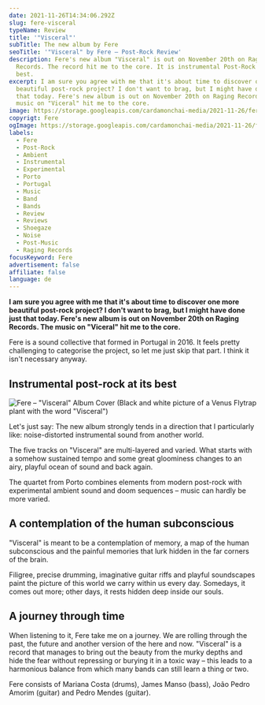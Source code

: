 ```yaml
---
date: 2021-11-26T14:34:06.292Z
slug: fere-visceral
typeName: Review
title: '"Visceral"'
subTitle: The new album by Fere
seoTitle: '"Visceral" by Fere – Post-Rock Review'
description: Fere's new album "Visceral" is out on November 20th on Raging
  Records. The record hit me to the core. It is instrumental Post-Rock at its
  best.
excerpt: I am sure you agree with me that it's about time to discover one more
  beautiful post-rock project? I don't want to brag, but I might have done just
  that today. Fere's new album is out on November 20th on Raging Records. The
  music on "Viceral" hit me to the core.
image: https://storage.googleapis.com/cardamonchai-media/2021-11-26/fere-visceral-header-jpg-imagine-080808_000000_1024_768/640.webp
copyrigt: Fere
ogImage: https://storage.googleapis.com/cardamonchai-media/2021-11-26/fere-visceral-fb-png-imagine-080808_1a1a1a_1200_628/640.webp
labels:
  - Fere
  - Post-Rock
  - Ambient
  - Instrumental
  - Experimental
  - Porto
  - Portugal
  - Music
  - Band
  - Bands
  - Review
  - Reviews
  - Shoegaze
  - Noise
  - Post-Music
  - Raging Records
focusKeyword: Fere
advertisement: false
affiliate: false
language: de
---
```

**I am sure you agree with me that it's about time to discover one more beautiful post-rock project? I don't want to brag, but I might have done just that today. Fere's new album is out on November 20th on Raging Records. The music on "Viceral" hit me to the core.**

Fere is a sound collective that formed in Portugal in 2016. It feels pretty challenging to categorise the project, so let me just skip that part. I think it isn't necessary anyway.

## Instrumental post-rock at its best

![Fere – "Visceral" Album Cover (Black and white picture of a Venus Flytrap plant with the word "Visceral")](https://storage.googleapis.com/cardamonchai-media/2021-11-26/fere-visceral-jpeg-imagine-080808_202020_425_425/640.webp "Fere – \"Visceral\"")

Let's just say: The new album strongly tends in a direction that I particularly like: noise-distorted instrumental sound from another world.

The five tracks on "Visceral" are multi-layered and varied. What starts with a somehow sustained tempo and some great gloominess changes to an airy, playful ocean of sound and back again.

The quartet from Porto combines elements from modern post-rock with experimental ambient sound and doom sequences – music can hardly be more varied.

## A contemplation of the human subconscious

"Visceral" is meant to be a contemplation of memory, a map of the human subconscious and the painful memories that lurk hidden in the far corners of the brain.

Filigree, precise drumming, imaginative guitar riffs and playful soundscapes paint the picture of this world we carry within us every day. Somedays, it comes out more; other days, it rests hidden deep inside our souls.

## A journey through time

When listening to it, Fere take me on a journey. We are rolling through the past, the future and another version of the here and now. "Visceral" is a record that manages to bring out the beauty from the murky depths and hide the fear without repressing or burying it in a toxic way – this leads to a harmonious balance from which many bands can still learn a thing or two.

Fere consists of Mariana Costa (drums), James Manso (bass), João Pedro Amorim (guitar) and Pedro Mendes (guitar).